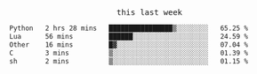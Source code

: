 <p align="center"><samp>this last week</samp></p>
<!--START_SECTION:waka-->

```txt
Python   2 hrs 28 mins   ████████████████▒░░░░░░░░   65.25 %
Lua      56 mins         ██████░░░░░░░░░░░░░░░░░░░   24.59 %
Other    16 mins         █▓░░░░░░░░░░░░░░░░░░░░░░░   07.04 %
C        3 mins          ▒░░░░░░░░░░░░░░░░░░░░░░░░   01.39 %
sh       2 mins          ▒░░░░░░░░░░░░░░░░░░░░░░░░   01.15 %
```

<!--END_SECTION:waka-->


